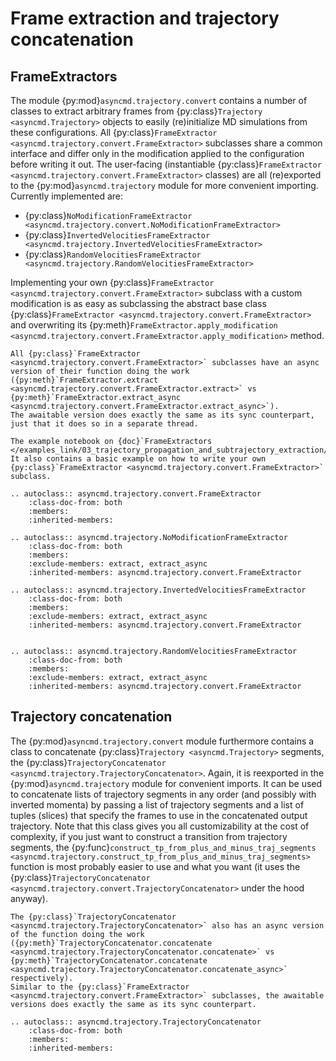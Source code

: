 # Frame extraction and trajectory concatenation

## FrameExtractors

The module {py:mod}`asyncmd.trajectory.convert` contains a number of classes to extract arbitrary frames from {py:class}`Trajectory <asyncmd.Trajectory>` objects to easily (re)initialize MD simulations from these configurations.
All {py:class}`FrameExtractor <asyncmd.trajectory.convert.FrameExtractor>` subclasses share a common interface and differ only in the modification applied to the configuration before writing it out.
The user-facing (instantiable {py:class}`FrameExtractor <asyncmd.trajectory.convert.FrameExtractor>` classes) are all (re)exported to the {py:mod}`asyncmd.trajectory` module for more convenient importing.
Currently implemented are:

- {py:class}`NoModificationFrameExtractor <asyncmd.trajectory.convert.NoModificationFrameExtractor>`
- {py:class}`InvertedVelocitiesFrameExtractor <asyncmd.trajectory.InvertedVelocitiesFrameExtractor>`
- {py:class}`RandomVelocitiesFrameExtractor <asyncmd.trajectory.RandomVelocitiesFrameExtractor>`

Implementing your own {py:class}`FrameExtractor <asyncmd.trajectory.convert.FrameExtractor>` subclass with a custom modification is as easy as subclassing the abstract base class {py:class}`FrameExtractor <asyncmd.trajectory.convert.FrameExtractor>` and overwriting its {py:meth}`FrameExtractor.apply_modification <asyncmd.trajectory.convert.FrameExtractor.apply_modification>` method.

```{note}
All {py:class}`FrameExtractor <asyncmd.trajectory.convert.FrameExtractor>` subclasses have an async version of their function doing the work ({py:meth}`FrameExtractor.extract <asyncmd.trajectory.convert.FrameExtractor.extract>` vs {py:meth}`FrameExtractor.extract_async <asyncmd.trajectory.convert.FrameExtractor.extract_async>`).
The awaitable version does exactly the same as its sync counterpart, just that it does so in a separate thread.
```

```{seealso}
The example notebook on {doc}`FrameExtractors </examples_link/03_trajectory_propagation_and_subtrajectory_extraction/FrameExtractors>`.
It also contains a basic example on how to write your own {py:class}`FrameExtractor <asyncmd.trajectory.convert.FrameExtractor>` subclass.
```

```{eval-rst}
.. autoclass:: asyncmd.trajectory.convert.FrameExtractor
    :class-doc-from: both
    :members:
    :inherited-members:

.. autoclass:: asyncmd.trajectory.NoModificationFrameExtractor
    :class-doc-from: both
    :members:
    :exclude-members: extract, extract_async
    :inherited-members: asyncmd.trajectory.convert.FrameExtractor

.. autoclass:: asyncmd.trajectory.InvertedVelocitiesFrameExtractor
    :class-doc-from: both
    :members:
    :exclude-members: extract, extract_async
    :inherited-members: asyncmd.trajectory.convert.FrameExtractor


.. autoclass:: asyncmd.trajectory.RandomVelocitiesFrameExtractor
    :class-doc-from: both
    :members:
    :exclude-members: extract, extract_async
    :inherited-members: asyncmd.trajectory.convert.FrameExtractor
```

## Trajectory concatenation

The {py:mod}`asyncmd.trajectory.convert` module furthermore contains a class to concatenate {py:class}`Trajectory <asyncmd.Trajectory>` segments, the {py:class}`TrajectoryConcatenator <asyncmd.trajectory.TrajectoryConcatenator>`.
Again, it is reexported in the {py:mod}`asyncmd.trajectory` module for convenient imports.
It can be used to concatenate lists of trajectory segments in any order (and possibly with inverted momenta) by passing a list of trajectory segments and a list of tuples (slices) that specify the frames to use in the concatenated output trajectory.
Note that this class gives you all customizability at the cost of complexity, if you just want to construct a transition from trajectory segments, the {py:func}`construct_tp_from_plus_and_minus_traj_segments <asyncmd.trajectory.construct_tp_from_plus_and_minus_traj_segments>` function is most probably easier to use and what you want (it uses the {py:class}`TrajectoryConcatenator <asyncmd.trajectory.convert.TrajectoryConcatenator>` under the hood anyway).

```{note}
The {py:class}`TrajectoryConcatenator <asyncmd.trajectory.TrajectoryConcatenator>` also has an async version of the function doing the work ({py:meth}`TrajectoryConcatenator.concatenate <asyncmd.trajectory.TrajectoryConcatenator.concatenate>` vs {py:meth}`TrajectoryConcatenator.concatenate <asyncmd.trajectory.TrajectoryConcatenator.concatenate_async>` respectively).
Similar to the {py:class}`FrameExtractor <asyncmd.trajectory.convert.FrameExtractor>` subclasses, the awaitable versions does exactly the same as its sync counterpart.
```

```{eval-rst}
.. autoclass:: asyncmd.trajectory.TrajectoryConcatenator
    :class-doc-from: both
    :members:
    :inherited-members:
```
